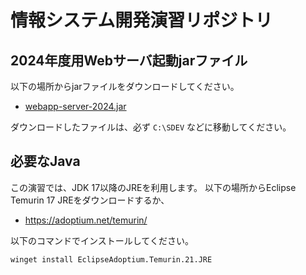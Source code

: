 # 情報システム開発演習リポジトリ

## 2024年度用Webサーバ起動jarファイル

以下の場所からjarファイルをダウンロードしてください。

- [webapp-server-2024.jar](https://github.com/infosysdev-class/webshop-sample/releases/download/2024/webapp-server-2024.jar)

ダウンロードしたファイルは、必ず `C:\SDEV` などに移動してください。

## 必要なJava

この演習では、JDK 17以降のJREを利用します。
以下の場所からEclipse Temurin 17 JREをダウンロードするか、

- <https://adoptium.net/temurin/>

以下のコマンドでインストールしてください。

    winget install EclipseAdoptium.Temurin.21.JRE
